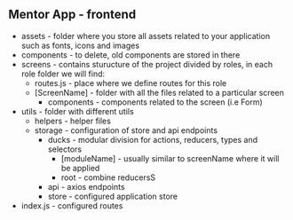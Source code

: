 ## Mentor App - frontend

* assets - folder where you store all assets related to your application such as fonts, icons and images
* components - to delete, old components are stored in there
* screens - contains sturucture of the project divided by roles, in each role folder we will find: 
    * routes.js - place where we define routes for this role
    * [ScreenName] - folder with all the files related to a particular screen
        * components - components related to the screen (i.e Form)
* utils - folder with different utils
    * helpers - helper files
    * storage - configuration of store and api endpoints 
        * ducks - modular division for actions, reducers, types and selectors
            * [moduleName] - usually similar to screenName where it will be applied
            * root - combine reducersS
        * api - axios endpoints 
        * store - configured application store
* index.js - configured routes


